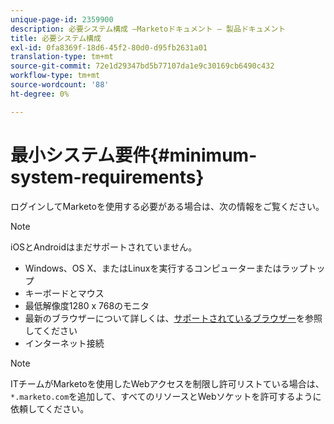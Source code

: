 ```yaml
---
unique-page-id: 2359900
description: 必要システム構成 —Marketoドキュメント — 製品ドキュメント
title: 必要システム構成
exl-id: 0fa8369f-18d6-45f2-80d0-d95fb2631a01
translation-type: tm+mt
source-git-commit: 72e1d29347bd5b77107da1e9c30169cb6490c432
workflow-type: tm+mt
source-wordcount: '88'
ht-degree: 0%

---
```


# 最小システム要件{#minimum-system-requirements}

ログインしてMarketoを使用する必要がある場合は、次の情報をご覧ください。

>[!NOTE]
>
>iOSとAndroidはまだサポートされていません。

* Windows、OS X、またはLinuxを実行するコンピューターまたはラップトップ
* キーボードとマウス
* 最低解像度1280 x 768のモニタ
* 最新のブラウザーについて詳しくは、[サポートされているブラウザー](/help/marketo/product-docs/administration/setup-administration/supported-browsers.md)を参照してください
* インターネット接続

>[!NOTE]
>
>ITチームがMarketoを使用したWebアクセスを制限し許可リストている場合は、`*.marketo.com`を追加して、すべてのリソースとWebソケットを許可するように依頼してください。
